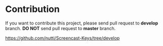 # Contribution

If you want to contribute this project, please send pull request to **develop** branch.
**DO NOT** send pull request to **master** branch.  

https://github.com/nutti/Screencast-Keys/tree/develop
